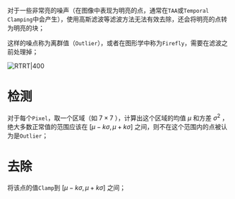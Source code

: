 
对于一些非常亮的噪声（在图像中表现为明亮的点，通常在`TAA`或`Temporal Clamping`中会产生），使用高斯滤波等滤波方法无法有效去除，还会将明亮的点转为明亮的块；

这样的噪点称为离群值（`Outlier`），或者在图形学中称为`Firefly`，需要在滤波之前处理掉；

![RTRT|400](https://pic-1315225359.cos.ap-shanghai.myqcloud.com/20230928182834.png)

# 检测

对于每个`Pixel`，取一个区域（如 $7\times 7$ ），计算出这个区域的均值 $\mu$ 和方差 $\sigma^2$ ，绝大多数正常值的范围应该在 $[\mu-k\sigma, \mu+k\sigma]$ 之间，则不在这个范围内的点被认为是`Outlier`；

# 去除

将该点的值`Clamp`到 $[\mu-k\sigma, \mu+k\sigma]$ 之间；
